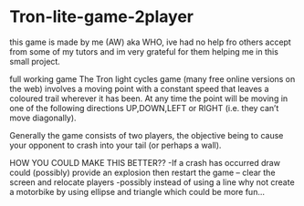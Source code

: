 # Tron-lite-game-2player

this game is made by me (AW) aka WHO, ive had no help fro others accept from some of my tutors and im very
grateful for them helping me in this small project.

full working game 
The Tron light cycles game (many free online versions on the web) involves a moving point with a constant 
speed that leaves a coloured trail wherever it has been.  At any time the point will be moving in one of the 
following directions UP,DOWN,LEFT or RIGHT (i.e. they can’t move diagonally).

Generally the game consists of two players, the objective being to cause your opponent to crash into your tail 
(or perhaps a wall).



HOW YOU COULD MAKE THIS BETTER??
-If a crash has occurred draw could (possibly) provide an explosion then 
restart the game – clear the screen and relocate players
-possibly instead of using a line why not create a motorbike by using ellipse and triangle
which could be more fun...
